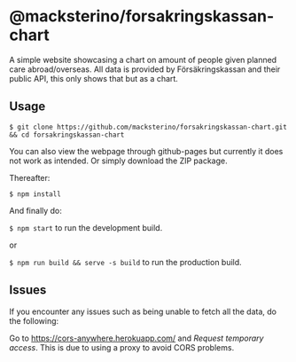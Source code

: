 # @macksterino/forsakringskassan-chart
A simple website showcasing a chart on amount of people given planned care abroad/overseas.
All data is provided by Försäkringskassan and their public API, this only shows that but as a chart.

## Usage
`$ git clone https://github.com/macksterino/forsakringskassan-chart.git && cd forsakringskassan-chart`

You can also view the webpage through github-pages but currently it does not work as intended. Or simply download the ZIP package.

Thereafter:

`$ npm install`

And finally do:

`$ npm start` to run the development build.

or

`$ npm run build && serve -s build` to run the production build.

## Issues
If you encounter any issues such as being unable to fetch all the data, do the following:

Go to https://cors-anywhere.herokuapp.com/ and *Request temporary access*. This is due to using a proxy to avoid CORS problems.
